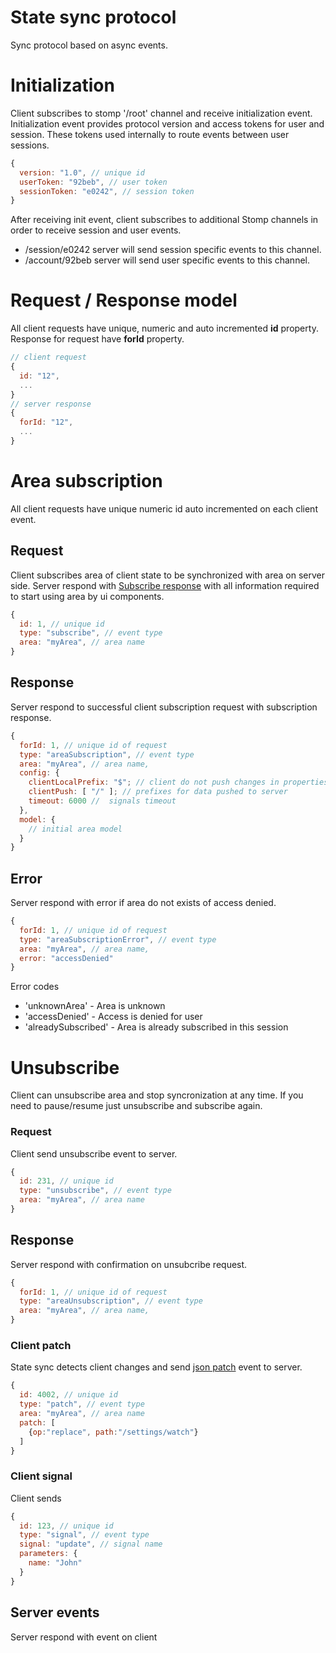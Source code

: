 # State sync protocol

Sync protocol based on async events.

# <a name="eventInit"></a>Initialization
Client subscribes to stomp '/root' channel and receive initialization event. Initialization event provides protocol version and access tokens for user and session. These tokens used internally to route events between user sessions.

```javascript
{
  version: "1.0", // unique id
  userToken: "92beb", // user token
  sessionToken: "e0242", // session token
}
```
After receiving init event, client subscribes to additional Stomp channels in order to receive session and user events.

- /session/e0242 server will send session specific events to this channel.
- /account/92beb server will send user specific events to this channel.

# <a name="requestResponse"></a>Request / Response model
All client requests have unique, numeric and auto incremented **id** property. Response for request have **forId** property.

```javascript
// client request
{
  id: "12",
  ...
}
// server response
{
  forId: "12",
  ...
}

```

# <a name="subscription"></a>Area subscription
All client requests have unique numeric id auto incremented on each client event.

## <a name="subscribeRequest"></a>Request
Client subscribes area of client state to be synchronized with area on server side. Server respond with [Subscribe response](#subscribeResponse) with all information required to start using area by ui components.

```javascript
{
  id: 1, // unique id
  type: "subscribe", // event type
  area: "myArea", // area name
}
```

## <a name="subscribeResponse"></a>Response
Server respond to successful client subscription request with subscription response. 

```javascript
{
  forId: 1, // unique id of request
  type: "areaSubscription", // event type
  area: "myArea", // area name,
  config: {
    clientLocalPrefix: "$"; // client do not push changes in properties started with '$'
    clientPush: [ "/" ]; // prefixes for data pushed to server
    timeout: 6000 //  signals timeout
  },
  model: {
    // initial area model
  }
}
```

## <a name="subscribeResponse"></a>Error
Server respond with error if area do not exists of access denied. 

```javascript
{
  forId: 1, // unique id of request
  type: "areaSubscriptionError", // event type
  area: "myArea", // area name,
  error: "accessDenied"
}
```

Error codes
- 'unknownArea' - Area is unknown
- 'accessDenied' - Access is denied for user
- 'alreadySubscribed' - Area is already subscribed in this session

# <a name="unsubscribe"></a>Unsubscribe
Client can unsubscribe area and stop syncronization at any time. If you need to pause/resume just unsubscribe and subscribe again.

### <a name="unsubscribeRequest"></a>Request
Client send unsubscribe event to server.

```javascript
{
  id: 231, // unique id
  type: "unsubscribe", // event type
  area: "myArea", // area name
}
```
## <a name="unsubscribeResponse"></a>Response
Server respond with confirmation on unsubcribe request.

```javascript
{
  forId: 1, // unique id of request
  type: "areaUnsubscription", // event type
  area: "myArea", // area name,
}
```

### **Client patch**
State sync detects client changes and send [json patch](https://tools.ietf.org/html/rfc6902) event to server.

```javascript
{
  id: 4002, // unique id
  type: "patch", // event type
  area: "myArea", // area name
  patch: [
    {op:"replace", path:"/settings/watch"}
  ]
}
```
### **Client signal**
Client sends 

```javascript
{
  id: 123, // unique id
  type: "signal", // event type
  signal: "update", // signal name
  parameters: {
    name: "John"
  }
}
```

## Server events
Server respond with event on client 




